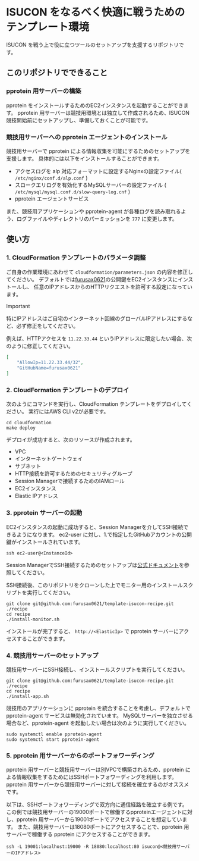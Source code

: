 # ISUCON をなるべく快適に戦うためのテンプレート環境

ISUCON を戦う上で役に立つツールのセットアップを支援するリポジトリです。

## このリポジトリでできること

### pprotein 用サーバーの構築

pprotein をインストールするためのEC2インスタンスを起動することができます。
pprotein 用サーバーは競技用環境とは独立して作成されるため、ISUCON競技開始前にセットアップし、準備しておくことが可能です。

### 競技用サーバーへの pprotein エージェントのインストール

競技用サーバーで pprotein による情報収集を可能にするためのセットアップを支援します。
具体的には以下をインストールすることができます。

- アクセスログを alp 対応フォーマットに設定するNginxの設定ファイル( `/etc/nginx/conf.d/alp.conf` )
- スロークエリログを有効化するMySQLサーバーの設定ファイル ( `/etc/mysql/mysql.conf.d/slow-query-log.cnf` )
- pprotein エージェントサービス

また、競技用アプリケーションや pprotein-agent が各種ログを読み取れるよう、ログファイルやディレクトリのパーミッションを `777` に変更します。

## 使い方

### 1. CloudFormation テンプレートのパラメータ調整

ご自身の作業環境にあわせて `cloudformation/parameters.json` の内容を修正してください。
デフォルトでは[furusax0621](https://github.com/furusax0621)の公開鍵をEC2インスタンスにインストールし、
任意のIPアドレスからのHTTPリクエストを許可する設定になっています。

> [!IMPORTANT]
> 特にIPアドレスはご自宅のインターネット回線のグローバルIPアドレスにするなど、必ず修正をしてください。

例えば、HTTPアクセスを `11.22.33.44` というIPアドレスに限定したい場合、次のように修正してください。

```json
[
    "AllowIp=11.22.33.44/32",
    "GitHubName=furusax0621"
]
```

### 2. CloudFormation テンプレートのデプロイ

次のようにコマンドを実行し、CloudFormation テンプレートをデプロイしてください。
実行にはAWS CLI v2が必要です。

```shell
cd cloudformation
make deploy
```

デプロイが成功すると、次のリソースが作成されます。

- VPC
- インターネットゲートウェイ
- サブネット
- HTTP接続を許可するためのセキュリティグループ
- Session Managerで接続するためのIAMロール
- EC2インスタンス
- Elastic IPアドレス

### 3. pprotein サーバーの起動

EC2インスタンスの起動に成功すると、Session Managerを介してSSH接続できるようになります。
ec2-user に対し、1.で指定したGitHubアカウントの公開鍵がインストールされています。

```shell
ssh ec2-user@<InstanceId>
```

Session ManagerでSSH接続するためのセットアップは[公式ドキュメント](https://docs.aws.amazon.com/systems-manager/latest/userguide/session-manager-getting-started-enable-ssh-connections.html)を参照してください。

SSH接続後、このリポジトリをクローンした上でモニター用のインストールスクリプトを実行してください。

```shell
git clone git@github.com:furusax0621/template-isucon-recipe.git ./recipe
cd recipe
./install-monitor.sh
```

インストールが完了すると、 `http://<ElasticIp>` で pprotein サーバーにアクセスすることができます。

### 4. 競技用サーバーのセットアップ

競技用サーバーにSSH接続し、インストールスクリプトを実行してください。

```shell
git clone git@github.com:furusax0621/template-isucon-recipe.git ./recipe
cd recipe
./install-app.sh
```

競技用のアプリケーションに pprotein を統合することを考慮し、デフォルトで pprotein-agent サービスは無効化されています。
MySQLサーバーを独立させる場合など、pprotein-agent を起動したい場合は次のように実行してください。

```shell
sudo systemctl enable pprotein-agent
sudo systemctl start pprotein-agent
```

### 5. pprotein 用サーバーからのポートフォワーディング

pprotein 用サーバーと競技用サーバーは別VPCで構築されるため、pprotein による情報収集をするためにはSSHポートフォワーディングを利用します。
pprotein 用サーバーから競技用サーバーに対して接続を確立するのがオススメです。

以下は、SSHポートフォワーディングで双方向に通信経路を確立する例です。
この例では競技用サーバーの19000ポートで稼働するpproteinエージェントに対し、pprotein 用サーバーから19001ポートでアクセスすることを想定しています。
また、競技用サーバーは18080ポートにアクセスすることで、pprotein 用サーバーで稼働する pprotein にアクセスすることができます。

```shell
ssh -L 19001:localhost:19000 -R 18080:localhost:80 isucon@<競技用サーバーのIPアドレス>
```
